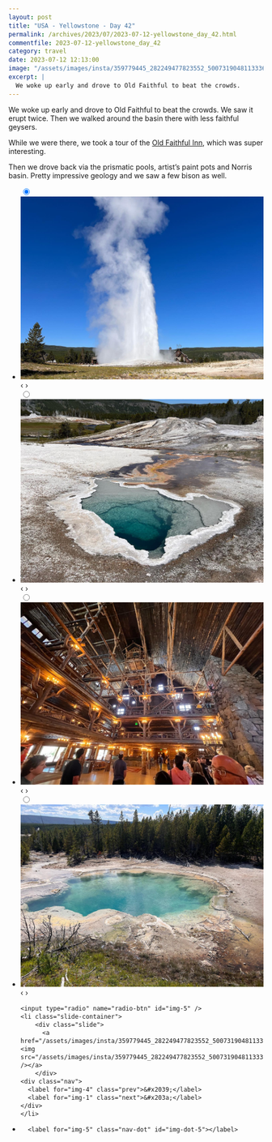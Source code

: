 ```yaml
---
layout: post
title: "USA - Yellowstone - Day 42"
permalink: /archives/2023/07/2023-07-12-yellowstone_day_42.html
commentfile: 2023-07-12-yellowstone_day_42
category: travel
date: 2023-07-12 12:13:00
image: "/assets/images/insta/359779445_282249477823552_5007319048113336658_n_17868316271951779.jpg"
excerpt: |
  We woke up early and drove to Old Faithful to beat the crowds.
---
```


We woke up early and drove to Old Faithful to beat the crowds. We saw it erupt twice. Then we walked around the basin there with less faithful geysers.

While we were there, we took a tour of the [Old Faithful Inn](https://maps.app.goo.gl/9PRe8N2FPACWN9Jh6), which was super interesting.

Then we drove back via the prismatic pools, artist’s paint pots and Norris basin. Pretty impressive geology and we saw a few bison as well.

<ul class="slides">
    <input type="radio" name="radio-btn" id="img-1" checked="checked" />
    <li class="slide-container">
        <div class="slide">
          <a href="/assets/images/insta/360085449_238947419021777_2050885827985486917_n_18373786720044579.jpg"><img src="/assets/images/insta/360085449_238947419021777_2050885827985486917_n_18373786720044579.jpg" /></a>
        </div>
    <div class="nav">
      <label for="img-5" class="prev">&#x2039;</label>
      <label for="img-2" class="next">&#x203a;</label>
    </div>
    </li>
        <input type="radio" name="radio-btn" id="img-2"  />
    <li class="slide-container">
        <div class="slide">
          <a href="/assets/images/insta/360031477_982122759578899_8279633083780243397_n_18039530800495184.jpg"><img src="/assets/images/insta/360031477_982122759578899_8279633083780243397_n_18039530800495184.jpg" /></a>
        </div>
    <div class="nav">
      <label for="img-1" class="prev">&#x2039;</label>
      <label for="img-3" class="next">&#x203a;</label>
    </div>
    </li>
        <input type="radio" name="radio-btn" id="img-3"  />
    <li class="slide-container">
        <div class="slide">
          <a href="/assets/images/insta/359979325_819129169561948_221209141392423164_n_17993118977018204.jpg"><img src="/assets/images/insta/359979325_819129169561948_221209141392423164_n_17993118977018204.jpg" /></a>
        </div>
    <div class="nav">
      <label for="img-2" class="prev">&#x2039;</label>
      <label for="img-4" class="next">&#x203a;</label>
    </div>
    </li>
        <input type="radio" name="radio-btn" id="img-4"  />
    <li class="slide-container">
        <div class="slide">
          <a href="/assets/images/insta/359696683_638203411571987_3194109259209369573_n_18001290433799486.jpg"><img src="/assets/images/insta/359696683_638203411571987_3194109259209369573_n_18001290433799486.jpg" /></a>
        </div>
    <div class="nav">
      <label for="img-3" class="prev">&#x2039;</label>
      <label for="img-5" class="next">&#x203a;</label>
    </div>
    </li>
    
    <input type="radio" name="radio-btn" id="img-5" />
    <li class="slide-container">
        <div class="slide">
          <a href="/assets/images/insta/359779445_282249477823552_5007319048113336658_n_17868316271951779.jpg"><img src="/assets/images/insta/359779445_282249477823552_5007319048113336658_n_17868316271951779.jpg" /></a>
        </div>
    <div class="nav">
      <label for="img-4" class="prev">&#x2039;</label>
      <label for="img-1" class="next">&#x203a;</label>
    </div>
    </li>
			
<li class="nav-dots">
      <label for="img-1" class="nav-dot" id="img-dot-1"></label>
      <label for="img-2" class="nav-dot" id="img-dot-2"></label>
      <label for="img-3" class="nav-dot" id="img-dot-3"></label>
      <label for="img-4" class="nav-dot" id="img-dot-4"></label>

      <label for="img-5" class="nav-dot" id="img-dot-5"></label>

</li>
</ul>
